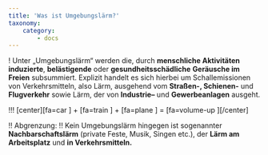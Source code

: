 ```yaml
---
title: 'Was ist Umgebungslärm?'
taxonomy:
    category:
        - docs
---
```

! Unter „Umgebungslärm“ werden die, durch **menschliche Aktivitäten induzierte**, **belästigende** oder **gesundheitsschädliche** **Geräusche im Freien** subsummiert. Explizit handelt es sich hierbei um Schallemissionen von Verkehrsmitteln, also Lärm, ausgehend vom **Straßen-, Schienen-** und **Flugverkehr** sowie Lärm, der von **Industrie–** und **Gewerbeanlagen** ausgeht.

!!! [center][fa=car \] + [fa=train \] + [fa=plane \] = [fa=volume-up \][/center]

!! Abgrenzung:
!! Kein Umgebungslärm hingegen ist sogenannter **Nachbarschaftslärm** (private Feste, Musik, Singen etc.), der **Lärm am Arbeitsplatz** und **in Verkehrsmitteln.**
